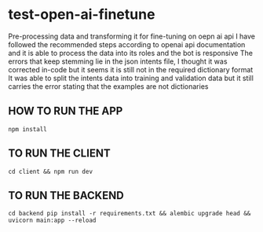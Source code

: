 # test-open-ai-finetune
Pre-processing data and transforming it for fine-tuning on oepn ai api
I have followed the recommended steps according to openai api documentation and it is able to process the data into its roles and the bot is responsive
The errors that keep stemming lie in the json intents file, I thought it was corrected in-code but it seems it is still not in the required dictionary format
It was able to split the intents data into training and validation data but it still carries the error stating that the examples are not dictionaries


## HOW TO RUN THE APP

```
npm install
```

## TO RUN THE CLIENT

```
cd client && npm run dev
```

## TO RUN THE BACKEND

```
cd backend pip install -r requirements.txt && alembic upgrade head && uvicorn main:app --reload
```